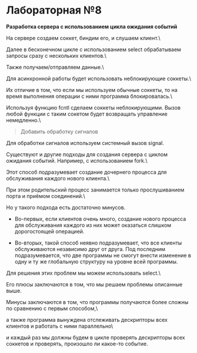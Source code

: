 # Лабораторная №8

**Разработка сервера с использованием цикла ожидания событий**


На сервере создаем соккет, биндим его, и слушаем клиент.\

Далее в бесконечном цикле с использованием select обрабатываем запросы сразу с нескольких клиентов.\

Также получаем/отправляем данные.\

Для асинхронной работы будет использовать неблокирующие соккеты.\

Их отличие в том, что если мы используем обычные соккеты, то на время выполнения операции с ними программа блокировалась.\

Используя функцию fcntl сделаем соккеты неблокирующими. Вызов любой функции с таким сокетом будет возвращать управление немедленно.\


> Добавить обработку сигналов


Для обработки сигналов используем системный вызов signal.



Существуют и другие подходы для создания сервера с циклом ожидания событий. Например, с использованием fork.\

Этот способ подразумевает создание дочернего процесса для обслуживания каждого нового клиента.\

При этом родительский процесс занимается только прослушиванием порта и приёмом соединений.\

Но у такого подхода есть достаточно минусов.  

* Во-первых, если клиентов очень много, создание нового процесса для обслуживания каждого из них может оказаться слишком дорогостоящей операцией.

* Во-вторых, такой способ неявно подразумевает, что все клиенты обслуживаются независимо друг от друга.
Под последним подразумевается, что две программы не смогут внести изменение в одну и ту же глобальную структуру на уровне всей программы.


Для решения этих проблем мы можем использовать select.\

Его плюсы заключаются в том, что мы решаем проблемы описанные выше.

Минусы заключаются в том, что программы получаются более сложны по сравнению с первым способом,\

а также программа вынуждена отслеживать дескрипторы всех клиентов и работать с ними параллельно\

и каждый раз мы должны будем в цикле проверять дескрипторы всех соккетов и проверять, произошло ли какое-то событие.
